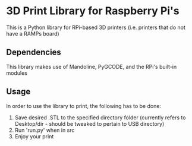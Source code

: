 # 3D Print Library for Raspberry Pi's


This is a Python library for RPi-based 3D printers (i.e. printers that do not have a RAMPs board)


## Dependencies

This library makes use of Mandoline, PyGCODE, and the RPi's built-in modules

## Usage

In order to use the library to print, the following has to be done:

1. Save desired .STL to the specified directory folder (currently refers to Desktop/dir - should be tweaked to pertain to USB directory)
2. Run 'run.py' when in src
3. Enjoy your print
